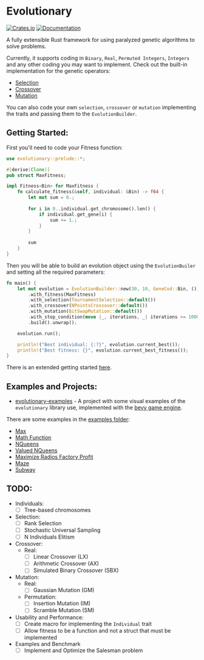 # Evolutionary

[![Crates.io](https://img.shields.io/crates/v/evolutionary.svg)](https://crates.io/crates/evolutionary)
[![Documentation](https://docs.rs/evolutionary/badge.svg)](https://docs.rs/evolutionary)

A fully extensible Rust framework for using paralyzed genetic algorithms to solve problems. 

Currently, it supports coding in `Binary`, `Real`, `Permuted Integers`, `Integers` and any other coding you may want to 
implement. Check out the built-in implementation for the genetic operators:

- [Selection](./src/selection)
- [Crossover](./src/crossover)
- [Mutation](./src/mutation)

You can also code your own `selection`, `crossover` or `mutation` implementing the traits and passing them to the 
`EvolutionBuilder`.

## Getting Started:

First you'll need to code your Fitness function:

```rust
use evolutionary::prelude::*;

#[derive(Clone)]
pub struct MaxFitness;

impl Fitness<Bin> for MaxFitness {
    fn calculate_fitness(&self, individual: &Bin) -> f64 {
        let mut sum = 0.;
  
        for i in 0..individual.get_chromosome().len() {
            if individual.get_gene(i) {
                sum += 1.;
            }
        }
  
        sum
    }
}
```

Then you will be able to build an evolution object using the `EvolutionBuiler` and setting all the required parameters:

```rust
fn main() {
    let mut evolution = EvolutionBuilder::new(30, 10, GeneCod::Bin, ())
        .with_fitness(MaxFitness)
        .with_selection(TournamentSelection::default())
        .with_crossover(NPointsCrossover::default())
        .with_mutation(BitSwapMutation::default())
        .with_stop_condition(move |_, iterations, _| iterations >= 1000)
        .build().unwrap();

    evolution.run();

    println!("Best individual: {:?}", evolution.current_best());
    println!("Best fitness: {}", evolution.current_best_fitness());
}
```

There is an extended getting started [here](./docs/getting_started.md).

## Examples and Projects:

* [evolutionary-examples](https://github.com/IgorFroehner/evolutionary-examples) - A project with some visual 
  examples of the `evolutionary` library use, implemented with the [bevy game engine](https://bevyengine.org/).

There are some examples in the [examples folder](./examples):
* [Max](./examples/party)
* [Math Function](./examples/math_func)
* [NQueens](./examples/nqueens)
* [Valued NQueens](./examples/nqueens_valued)
* [Maximize Radios Factory Profit](./examples/radios)
* [Maze](./examples/maze)
* [Subway](./examples/subway)

## TODO:

- Individuals:
  - [ ] Tree-based chromosomes
- Selection:
  - [ ] Rank Selection
  - [ ] Stochastic Universal Sampling
  - [ ] N Individuals Elitism
- Crossover:
  - Real:
    - [ ] Linear Crossover (LX)
    - [ ] Arithmetic Crossover (AX)
    - [ ] Simulated Binary Crossover (SBX)
- Mutation:
  - Real:
    - [ ] Gaussian Mutation (GM)
  - Permutation:
    - [ ] Insertion Mutation (IM)
    - [ ] Scramble Mutation (SM)
- Usability and Performance:
  - [ ] Create macro for implementing the `Individual` trait
  - [ ] Allow fitness to be a function and not a struct that must be implemented
- Examples and Benchmark
  - [ ] Implement and Optimize the Salesman problem
